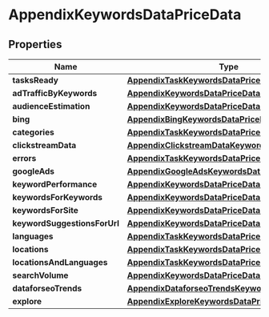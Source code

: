 

# AppendixKeywordsDataPriceData


## Properties

| Name | Type | Description | Notes |
|------------ | ------------- | ------------- | -------------|
|**tasksReady** | [**AppendixTaskKeywordsDataPriceDataInfo**](AppendixTaskKeywordsDataPriceDataInfo.md) |  |  [optional] |
|**adTrafficByKeywords** | [**AppendixKeywordsDataPriceDataInfo**](AppendixKeywordsDataPriceDataInfo.md) |  |  [optional] |
|**audienceEstimation** | [**AppendixKeywordsDataPriceDataInfo**](AppendixKeywordsDataPriceDataInfo.md) |  |  [optional] |
|**bing** | [**AppendixBingKeywordsDataPriceData**](AppendixBingKeywordsDataPriceData.md) |  |  [optional] |
|**categories** | [**AppendixTaskKeywordsDataPriceDataInfo**](AppendixTaskKeywordsDataPriceDataInfo.md) |  |  [optional] |
|**clickstreamData** | [**AppendixClickstreamDataKeywordsDataPriceData**](AppendixClickstreamDataKeywordsDataPriceData.md) |  |  [optional] |
|**errors** | [**AppendixTaskKeywordsDataPriceDataInfo**](AppendixTaskKeywordsDataPriceDataInfo.md) |  |  [optional] |
|**googleAds** | [**AppendixGoogleAdsKeywordsDataPriceData**](AppendixGoogleAdsKeywordsDataPriceData.md) |  |  [optional] |
|**keywordPerformance** | [**AppendixKeywordsDataPriceDataInfo**](AppendixKeywordsDataPriceDataInfo.md) |  |  [optional] |
|**keywordsForKeywords** | [**AppendixKeywordsDataPriceDataInfo**](AppendixKeywordsDataPriceDataInfo.md) |  |  [optional] |
|**keywordsForSite** | [**AppendixKeywordsDataPriceDataInfo**](AppendixKeywordsDataPriceDataInfo.md) |  |  [optional] |
|**keywordSuggestionsForUrl** | [**AppendixKeywordsDataPriceDataInfo**](AppendixKeywordsDataPriceDataInfo.md) |  |  [optional] |
|**languages** | [**AppendixTaskKeywordsDataPriceDataInfo**](AppendixTaskKeywordsDataPriceDataInfo.md) |  |  [optional] |
|**locations** | [**AppendixTaskKeywordsDataPriceDataInfo**](AppendixTaskKeywordsDataPriceDataInfo.md) |  |  [optional] |
|**locationsAndLanguages** | [**AppendixTaskKeywordsDataPriceDataInfo**](AppendixTaskKeywordsDataPriceDataInfo.md) |  |  [optional] |
|**searchVolume** | [**AppendixKeywordsDataPriceDataInfo**](AppendixKeywordsDataPriceDataInfo.md) |  |  [optional] |
|**dataforseoTrends** | [**AppendixDataforseoTrendsKeywordsDataPriceData**](AppendixDataforseoTrendsKeywordsDataPriceData.md) |  |  [optional] |
|**explore** | [**AppendixExploreKeywordsDataPriceData**](AppendixExploreKeywordsDataPriceData.md) |  |  [optional] |



